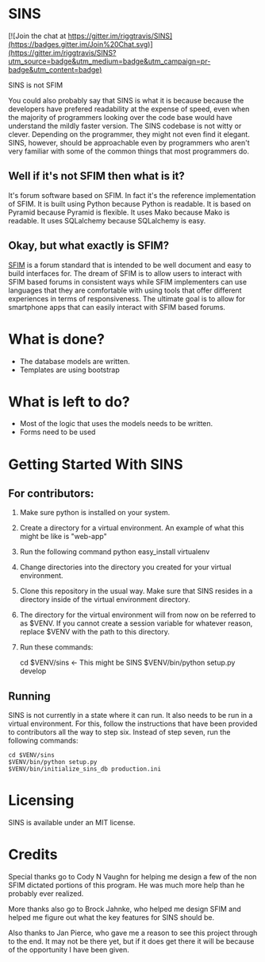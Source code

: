 # SINS

[![Join the chat at https://gitter.im/riggtravis/SINS](https://badges.gitter.im/Join%20Chat.svg)](https://gitter.im/riggtravis/SINS?utm_source=badge&utm_medium=badge&utm_campaign=pr-badge&utm_content=badge)

SINS is not SFIM

You could also probably say that SINS is what it is because because the
developers have prefered readability at the expense of speed, even when the
majority of programmers looking over the code base would have understand the
mildly faster version. The SINS codebase is not witty or clever. Depending on
the programmer, they might not even find it elegant. SINS, however, should be
approachable even by programmers who aren't very familiar with some of the
common things that most programmers do.

## Well if it's not SFIM then what is it?
It's forum software based on SFIM. In fact it's the reference implementation of
SFIM. It is built using Python because Python is readable. It is based on
Pyramid because Pyramid is flexible. It uses Mako because Mako is readable. It
uses SQLalchemy because SQLalchemy is easy.

## Okay, but what exactly is SFIM?
[SFIM](https://github.com/riggtravis/SFIM) is a forum standard that is intended
to be well document and easy to build interfaces for. The dream of SFIM is to
allow users to interact with SFIM based forums in consistent ways while SFIM
implementers can use languages that they are comfortable with using tools that
offer different experiences in terms of responsiveness. The ultimate goal is to
allow for smartphone apps that can easily interact with SFIM based forums.

# What is done?
* The database models are written.
* Templates are using bootstrap

# What is left to do?
* Most of the logic that uses the models needs to be written.
* Forms need to be used

# Getting Started With SINS
## For contributors:
1. Make sure python is installed on your system.
2. Create a directory for a virtual environment. An example of what this might be like is "web-app"
3. Run the following command
    python easy_install virtualenv
4. Change directories into the directory you created for your virtual environment.
5. Clone this repository in the usual way. Make sure that SINS resides in a directory inside of the virtual environment directory.
6. The directory for the virtual environment will from now on be referred to as $VENV. If you cannot create a session variable for whatever reason, replace $VENV with the path to this directory.
7. Run these commands:

    cd $VENV/sins                                 <- This might be SINS
    $VENV/bin/python setup.py develop

## Running
SINS is not currently in a state where it can run. It also needs to be run in a virtual environment. For this, follow
the instructions that have been provided to contributors all the way to step six. Instead of step seven, run the
following commands:

    cd $VENV/sins
    $VENV/bin/python setup.py
    $VENV/bin/initialize_sins_db production.ini

# Licensing
SINS is available under an MIT license.

# Credits
Special thanks go to Cody N Vaughn for helping me design a few of the non SFIM
dictated portions of this program. He was much more help than he probably
ever realized.

More thanks also go to Brock Jahnke, who helped me design SFIM and helped me
figure out what the key features for SINS should be.

Also thanks to Jan Pierce, who gave me a reason to see this project through to
the end. It may not be there yet, but if it does get there it will be because of
the opportunity I have been given.
